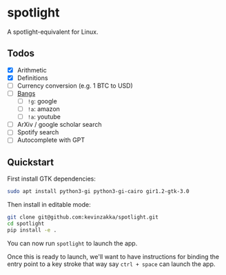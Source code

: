 # spotlight

A spotlight-equivalent for Linux.

## Todos

* [x] Arithmetic
* [x] Definitions
* [ ] Currency conversion (e.g. 1 BTC to USD)
* [ ] [Bangs](https://help.duckduckgo.com/duckduckgo-help-pages/features/bangs/)
    * [ ] `!g`: google
    * [ ] `!a`: amazon
    * [ ] `!a`: youtube
* [ ] ArXiv / google scholar search
* [ ] Spotify search
* [ ] Autocomplete with GPT

## Quickstart

First install GTK dependencies:

```bash
sudo apt install python3-gi python3-gi-cairo gir1.2-gtk-3.0
```

Then install in editable mode:

```bash
git clone git@github.com:kevinzakka/spotlight.git
cd spotlight
pip install -e .
```

You can now run `spotlight` to launch the app.

Once this is ready to launch, we'll want to have instructions for binding the
entry point to a key stroke that way say `ctrl + space` can launch the app.
